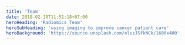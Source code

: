 ```yaml
---
title: 'Team'
date: 2018-02-10T11:52:18+07:00
heroHeading: 'Radiomics Team'
heroSubHeading: 'using imaging to improve cancer patient care'
heroBackground: 'https://source.unsplash.com/eluzJSfkNCk/1600x400'
---
```

